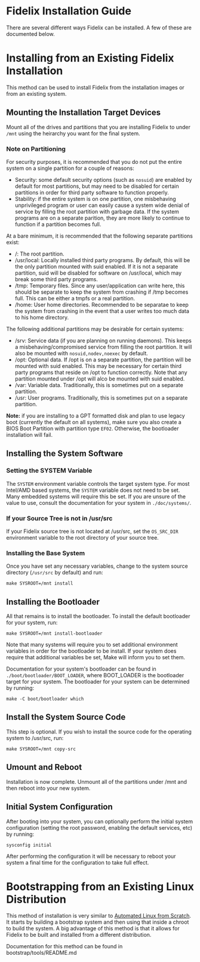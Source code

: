 Fidelix Installation Guide
================================================================================

There are several different ways Fidelix can be installed. A few of these are
documented below.

# Installing from an Existing Fidelix Installation

This method can be used to install Fidelix from the installation images or from
an existing system.

## Mounting the Installation Target Devices

Mount all of the drives and partitions that you are installing Fidelix to
under `/mnt` using the heirarchy you want for the final system.

### Note on Partitioning

For security purposes, it is recommended that you do not put the entire system
on a single partition for a couple of reasons:

* Security: some default security options (such as `nosuid`) are enabled by
  default for most partitions, but may need to be disabled for certain
  partitions in order for third party software to function properly.
* Stability: if the entire system is on one partition, one misbehaving
  unprivileged program or user can easily cause a system wide denial of service
  by filling the root partition with garbage data. If the system programs are
  on a separate parition, they are more likely to continue to function if a
  partition becomes full.

At a bare minimum, it is recommended that the following separate partitions
exist:

* /: The root partition.
* /usr/local: Locally installed third party programs. By default, this will be
  the only partition mounted with suid enabled. If it is not a separate
  partition, suid will be disabled for software on /usr/local, which may break
  some third party programs.
* /tmp: Temporary files. Since any user/application can write here, this should
  be separate to keep the system from crashing if /tmp becomes full. This can
  be either a tmpfs or a real partition.
* /home: User home directories. Recommended to be separatae to keep the system
  from crashing in the event that a user writes too much data to his home
  directory.

The following additional partitions may be desirable for certain systems:

* /srv: Service data (if you are planning on running daemons). This keeps a
  misbehaving/compromised service from filling the root partition. It will
  also be mounted with `nosuid,nodev,noexec` by default. 
* /opt: Optional data. If /opt is on a separate partition, the partition will
  be mounted with suid enabled. This may be necessary for certain third party
  programs that reside on /opt to function correctly. Note that any partition
  mounted under /opt will alco be mounted with suid enabled.
* /var: Variable data. Traditionally, this is sometimes put on a separate
  partition.
* /usr: User programs. Traditionally, this is sometimes put on a separate
  partition.

**Note:** if you are installing to a GPT formatted disk and plan to use legacy
boot (currently the default on all systems), make sure you also create a BIOS
Boot Partition with partition type `EF02`. Otherwise, the bootloader
installation will fail.

## Installing the System Software

### Setting the SYSTEM Variable

The `SYSTEM` environment variable controls the target system type. For most
Intel/AMD based systems, the `SYSTEM` variable does not need to be set. Many
embedded systems will require this be set. If you are unsure of the value to
use, consult the documentation for your system in `./doc/systems/`.

### If your Source Tree is not in /usr/src

If your Fidelix source tree is not located at /usr/src, set the `OS_SRC_DIR`
environment variable to the root directory of your source tree.

### Installing the Base System

Once you have set any necessary variables, change to the system source
directory (`/usr/src` by default) and run:

    make SYSROOT=/mnt install

## Installing the Bootloader

All that remains is to install the bootloader. To install the default
bootloader for your system, run:

    make SYSROOT=/mnt install-bootloader

Note that many systems will require you to set additional environment variables
in order for the bootloader to be install. If your system does require that
additional variables be set, Make will inform you to set them.

Documentation for your system's bootloader can be found in
`./boot/bootloader/BOOT_LOADER`, where BOOT_LOADER is the bootloader target
for your system. The bootloader for your system can be determined by running:

    make -C boot/bootloader which

## Install the System Source Code

This step is optional. If you wish to install the source code for the operating
system to /usr/src, run:

    make SYSROOT=/mnt copy-src

## Umount and Reboot

Installation is now complete. Unmount all of the partitions under /mnt and then
reboot into your new system.

## Initial System Configuration

After booting into your system, you can optionally perform the initial system
configuration (setting the root password, enabling the default services, etc)
by running:

    sysconfig initial

After performing the configuration it will be necessary to reboot your system
a final time for the configuration to take full effect.

# Bootstrapping from an Existing Linux Distribution

This method of installation is very similar to
[Automated Linux from Scratch](http://www.linuxfromscratch.org/alfs/). It
starts by building a bootstrap system and then using that inside a chroot to
build the system. A big advantage of this method is that it allows for Fidelix
to be built and installed from a different distribution.

Documentation for this method can be found in bootstrap/tools/README.md

